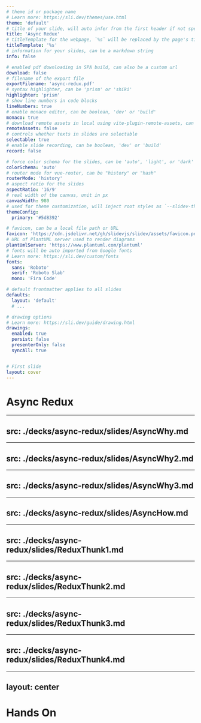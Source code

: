 ```yaml
---
# theme id or package name
# Learn more: https://sli.dev/themes/use.html
theme: 'default'
# title of your slide, will auto infer from the first header if not specified
title: 'Async Redux'
# titleTemplate for the webpage, `%s` will be replaced by the page's title
titleTemplate: '%s'
# information for your slides, can be a markdown string
info: false

# enabled pdf downloading in SPA build, can also be a custom url
download: false
# filename of the export file
exportFilename: 'async-redux.pdf'
# syntax highlighter, can be 'prism' or 'shiki'
highlighter: 'prism'
# show line numbers in code blocks
lineNumbers: true
# enable monaco editor, can be boolean, 'dev' or 'build'
monaco: true
# download remote assets in local using vite-plugin-remote-assets, can be boolean, 'dev' or 'build'
remoteAssets: false
# controls whether texts in slides are selectable
selectable: true
# enable slide recording, can be boolean, 'dev' or 'build'
record: false

# force color schema for the slides, can be 'auto', 'light', or 'dark'
colorSchema: 'auto'
# router mode for vue-router, can be "history" or "hash"
routerMode: 'history'
# aspect ratio for the slides
aspectRatio: '16/9'
# real width of the canvas, unit in px
canvasWidth: 980
# used for theme customization, will inject root styles as `--slidev-theme-x` for attribute `x`
themeConfig:
  primary: '#5d8392'

# favicon, can be a local file path or URL
favicon: 'https://cdn.jsdelivr.net/gh/slidevjs/slidev/assets/favicon.png'
# URL of PlantUML server used to render diagrams
plantUmlServer: 'https://www.plantuml.com/plantuml'
# fonts will be auto imported from Google fonts
# Learn more: https://sli.dev/custom/fonts
fonts:
  sans: 'Roboto'
  serif: 'Roboto Slab'
  mono: 'Fira Code'

# default frontmatter applies to all slides
defaults:
  layout: 'default'
  # ...

# drawing options
# Learn more: https://sli.dev/guide/drawing.html
drawings:
  enabled: true
  persist: false
  presenterOnly: false
  syncAll: true


# First slide
layout: cover
---
```


# Async Redux


---
src: ./decks/async-redux/slides/AsyncWhy.md
---


---
src: ./decks/async-redux/slides/AsyncWhy2.md
---


---
src: ./decks/async-redux/slides/AsyncWhy3.md
---


---
src: ./decks/async-redux/slides/AsyncHow.md
---


---
src: ./decks/async-redux/slides/ReduxThunk1.md
---


---
src: ./decks/async-redux/slides/ReduxThunk2.md
---


---
src: ./decks/async-redux/slides/ReduxThunk3.md
---

---
src: ./decks/async-redux/slides/ReduxThunk4.md
---

---
layout: center
---

# Hands On

<!--
6-10
-->

